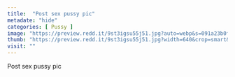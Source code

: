 ```yaml
---
title:  "Post sex pussy pic"
metadate: "hide"
categories: [ Pussy ]
image: "https://preview.redd.it/9st3igsu55j51.jpg?auto=webp&s=091a23b0f1a069ea3ca7f1a5db2074382f797956"
thumb: "https://preview.redd.it/9st3igsu55j51.jpg?width=640&crop=smart&auto=webp&s=b39ca3a9723f06cd12d4d43bcbe06c5010215192"
visit: ""
---
```

Post sex pussy pic
